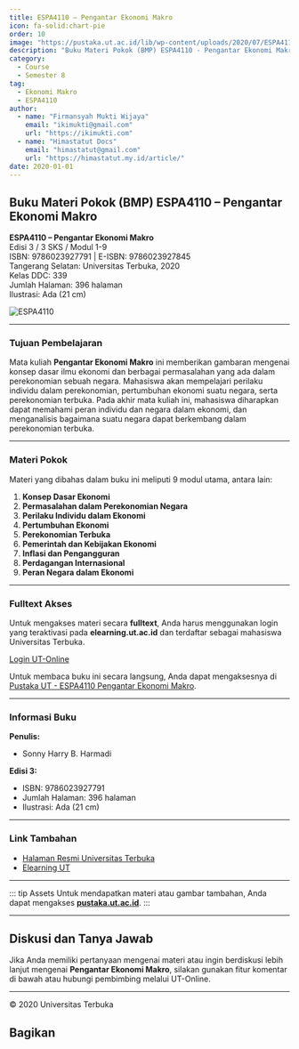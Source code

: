 ```yaml
--- 
title: ESPA4110 – Pengantar Ekonomi Makro
icon: fa-solid:chart-pie
order: 10
image: "https://pustaka.ut.ac.id/lib/wp-content/uploads/2020/07/ESPA411003.jpg"
description: "Buku Materi Pokok (BMP) ESPA4110 - Pengantar Ekonomi Makro"
category:
  - Course
  - Semester 8
tag:
  - Ekonomi Makro
  - ESPA4110
author:
  - name: "Firmansyah Mukti Wijaya"
    email: "ikimukti@gmail.com"
    url: "https://ikimukti.com"
  - name: "Himastatut Docs"
    email: "himastatut@gmail.com"
    url: "https://himastatut.my.id/article/"
date: 2020-01-01
--- 
```


## Buku Materi Pokok (BMP) ESPA4110 – Pengantar Ekonomi Makro

**ESPA4110 – Pengantar Ekonomi Makro**  
Edisi 3 / 3 SKS / Modul 1-9  
ISBN: 9786023927791 | E-ISBN: 9786023927845  
Tangerang Selatan: Universitas Terbuka, 2020  
Kelas DDC: 339  
Jumlah Halaman: 396 halaman  
Ilustrasi: Ada (21 cm)

![ESPA4110](https://pustaka.ut.ac.id/lib/wp-content/uploads/2020/07/ESPA411003.jpg)

--- 

### Tujuan Pembelajaran

Mata kuliah **Pengantar Ekonomi Makro** ini memberikan gambaran mengenai konsep dasar ilmu ekonomi dan berbagai permasalahan yang ada dalam perekonomian sebuah negara. Mahasiswa akan mempelajari perilaku individu dalam perekonomian, pertumbuhan ekonomi suatu negara, serta perekonomian terbuka. Pada akhir mata kuliah ini, mahasiswa diharapkan dapat memahami peran individu dan negara dalam ekonomi, dan menganalisis bagaimana suatu negara dapat berkembang dalam perekonomian terbuka.

--- 

### Materi Pokok

Materi yang dibahas dalam buku ini meliputi 9 modul utama, antara lain:

1. **Konsep Dasar Ekonomi**
2. **Permasalahan dalam Perekonomian Negara**
3. **Perilaku Individu dalam Ekonomi**
4. **Pertumbuhan Ekonomi**
5. **Perekonomian Terbuka**
6. **Pemerintah dan Kebijakan Ekonomi**
7. **Inflasi dan Pengangguran**
8. **Perdagangan Internasional**
9. **Peran Negara dalam Ekonomi**

--- 

### Fulltext Akses

Untuk mengakses materi secara **fulltext**, Anda harus menggunakan login yang teraktivasi pada **elearning.ut.ac.id** dan terdaftar sebagai mahasiswa Universitas Terbuka.

[Login UT-Online](http://elearning.ut.ac.id)

Untuk membaca buku ini secara langsung, Anda dapat mengaksesnya di [Pustaka UT - ESPA4110 Pengantar Ekonomi Makro](https://pustaka.ut.ac.id/lib/espa4110-pengantar-ekonomi-makro-edisi-3/).

--- 

### Informasi Buku

**Penulis:**  
- Sonny Harry B. Harmadi

**Edisi 3:**
- ISBN: 9786023927791
- Jumlah Halaman: 396 halaman
- Ilustrasi: Ada (21 cm)

--- 

### Link Tambahan

- [Halaman Resmi Universitas Terbuka](https://www.ut.ac.id)
- [Elearning UT](http://elearning.ut.ac.id)

--- 

::: tip Assets
Untuk mendapatkan materi atau gambar tambahan, Anda dapat mengakses **[pustaka.ut.ac.id](https://pustaka.ut.ac.id)**.
:::

--- 

## Diskusi dan Tanya Jawab

Jika Anda memiliki pertanyaan mengenai materi atau ingin berdiskusi lebih lanjut mengenai **Pengantar Ekonomi Makro**, silakan gunakan fitur komentar di bawah atau hubungi pembimbing melalui UT-Online.

--- 

<footer>
  <p>© 2020 Universitas Terbuka</p>
</footer>


## Bagikan
<Share colorful />
<GitContributors />
<GitChangelog />